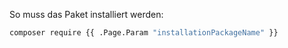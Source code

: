 So muss das Paket installiert werden:

```bash
composer require {{ .Page.Param "installationPackageName" }}
```
